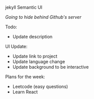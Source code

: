 jekyll
Semantic UI

*Going to hide behind Github's server*

Todo:
- Update description

UI Update:
- Update link to project
- Update language change
- Update background to be interactive

Plans for the week:
- Leetcode (easy questions)
- Learn React